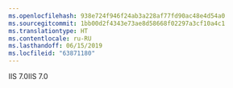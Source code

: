 ```yaml
---
ms.openlocfilehash: 938e724f946f24ab3a228af77fd90ac48e4d54a0
ms.sourcegitcommit: 1bb00d2f4343e73ae8d58668f02297a3cf10a4c1
ms.translationtype: HT
ms.contentlocale: ru-RU
ms.lasthandoff: 06/15/2019
ms.locfileid: "63871180"
---
```

<span data-ttu-id="3ff01-101">IIS 7.0</span><span class="sxs-lookup"><span data-stu-id="3ff01-101">IIS 7.0</span></span>